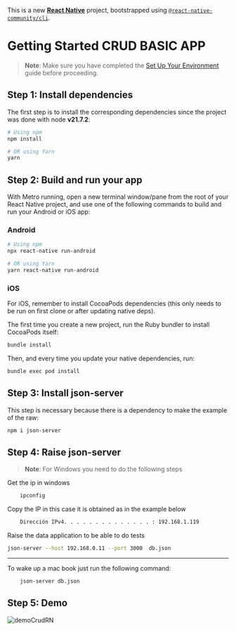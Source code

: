 This is a new [**React Native**](https://reactnative.dev) project, bootstrapped using [`@react-native-community/cli`](https://github.com/react-native-community/cli).

# Getting Started CRUD BASIC APP

> **Note**: Make sure you have completed the [Set Up Your Environment](https://reactnative.dev/docs/set-up-your-environment) guide before proceeding.

## Step 1: Install dependencies

The first step is to install the corresponding dependencies since the project was done with node  **v21.7.2**:

```sh
# Using npm
npm install

# OR using Yarn
yarn
```

## Step 2: Build and run your app

With Metro running, open a new terminal window/pane from the root of your React Native project, and use one of the following commands to build and run your Android or iOS app:

### Android

```sh
# Using npm
npx react-native run-android

# OR using Yarn
yarn react-native run-android
```

### iOS

For iOS, remember to install CocoaPods dependencies (this only needs to be run on first clone or after updating native deps).

The first time you create a new project, run the Ruby bundler to install CocoaPods itself:

```sh
bundle install
```

Then, and every time you update your native dependencies, run:

```sh
bundle exec pod install
```

## Step 3: Install json-server

This step is necessary because there is a dependency to make the example of the raw:
```sh
npm i json-server
```

## Step 4: Raise json-server
> **Note**: For Windows you need to do the following steps

Get the ip in windows
```sh
    ipconfig
```
Copy the IP in this case it is obtained as in the example below
```sh
    Dirección IPv4. . . . . . . . . . . . . . : 192.168.1.119
```
Raise the data application to be able to do tests
```sh
json-server --host 192.168.0.11 --port 3000  db.json
```
---
To wake up a mac book just run the following command:
```sh
    json-server db.json
```
## Step 5: Demo

![demoCrudRN](https://github.com/user-attachments/assets/e577d20f-b6eb-4c44-9c16-0e955f5e5586)
